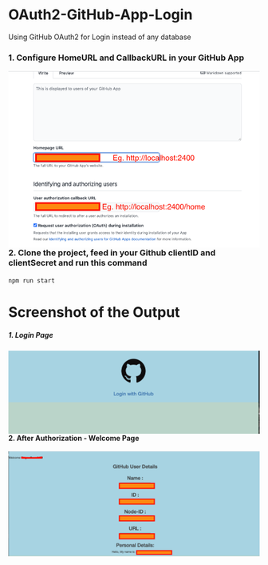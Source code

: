 # OAuth2-GitHub-App-Login
Using GitHub OAuth2 for Login instead of any database


### 1. Configure HomeURL and CallbackURL in your GitHub App

<img src="/images/githubOauth-setup.png"
     alt="Oauth setup"
     style="float: left; margin-right: 10px;" />


### 2. Clone the project, feed in your Github clientID and clientSecret and run this command

`npm run start`



# Screenshot of the Output

##### 1. Login Page
<img src="/images/login1.png"
     alt="Github login"
     style="float: left; margin-right: 10px;" />
     
#### 2. After Authorization - Welcome Page     
<img src="/images/login_success.png"
     alt="User details"
     style="float: left; margin-right: 10px;" />     
